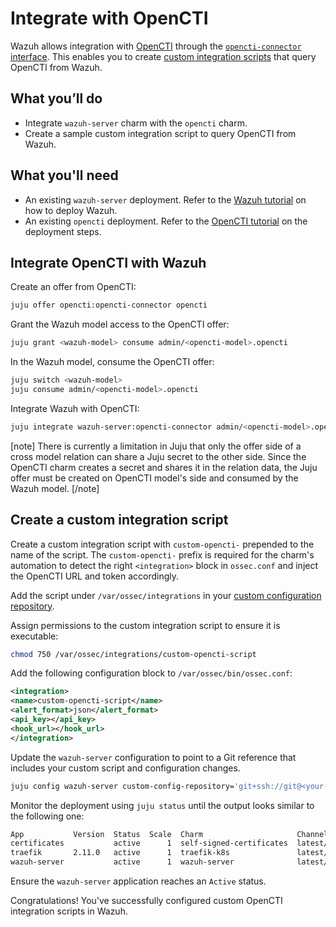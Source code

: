 # Integrate with OpenCTI

Wazuh allows integration with [OpenCTI](https://charmhub.io/opencti) through the [`opencti-connector` interface](https://charmhub.io/opencti/integrations#opencti-connector). This enables you to create [custom integration scripts](https://documentation.wazuh.com/current/user-manual/manager/integration-with-external-apis.html#custom-integration) that query OpenCTI from Wazuh. 

## What you’ll do

- Integrate `wazuh-server` charm with the `opencti` charm.
- Create a sample custom integration script to query OpenCTI from Wazuh.

## What you'll need

- An existing `wazuh-server` deployment. Refer to the [Wazuh tutorial](https://charmhub.io/wazuh-server/docs/tutorial-getting-started) on how to deploy Wazuh.
- An existing `opencti` deployment. Refer to the [OpenCTI tutorial](https://charmhub.io/opencti/docs/tutorial-getting-started) on the deployment steps.

## Integrate OpenCTI with Wazuh

Create an offer from OpenCTI:

```bash
juju offer opencti:opencti-connector opencti
```

Grant the Wazuh model access to the OpenCTI offer:

```bash
juju grant <wazuh-model> consume admin/<opencti-model>.opencti
```

In the Wazuh model, consume the OpenCTI offer:
```bash
juju switch <wazuh-model>
juju consume admin/<opencti-model>.opencti
```

Integrate Wazuh with OpenCTI:
```bash
juju integrate wazuh-server:opencti-connector admin/<opencti-model>.opencti
```

[note]
There is currently a limitation in Juju that only the offer side of a cross model relation can 
share a Juju secret to the other side. Since the OpenCTI charm creates a secret and shares it 
in the relation data, the Juju offer must be created on OpenCTI model's side and consumed by
the Wazuh model.
[/note]

## Create a custom integration script

Create a custom integration script with `custom-opencti-` prepended to the name of the script. The 
`custom-opencti-` prefix is required for the charm's automation to detect the right `<integration>` 
block in `ossec.conf` and inject the OpenCTI URL and token accordingly.

Add the script under `/var/ossec/integrations` in your [custom configuration repository](https://charmhub.io/wazuh-server/docs/how-to-configure). 

Assign permissions to the custom integration script to ensure it is executable:
```bash
chmod 750 /var/ossec/integrations/custom-opencti-script
```

Add the following configuration block to `/var/ossec/bin/ossec.conf`:

```xml
<integration>
<name>custom-opencti-script</name>
<alert_format>json</alert_format>
<api_key></api_key>
<hook_url></hook_url>
</integration>
```

Update the `wazuh-server` configuration to point to a Git reference that includes 
your custom script and configuration changes.
```bash
juju config wazuh-server custom-config-repository='git+ssh://git@<your-repo-url>@<new-reference>'
```

Monitor the deployment using `juju status` until the output looks similar to the following one:
```bash
App           Version  Status  Scale  Charm                     Channel        Rev  Address        Exposed  Message
certificates           active      1  self-signed-certificates  latest/stable  155  10.87.137.125  no       
traefik       2.11.0   active      1  traefik-k8s               latest/edge    233  10.87.242.226  no       Serving at 10.142.2.62
wazuh-server           active      1  wazuh-server              latest/edge     39  10.87.248.244  no     
```

Ensure the `wazuh-server` application reaches an `Active` status.

Congratulations! You've successfully configured custom OpenCTI integration scripts in Wazuh.
